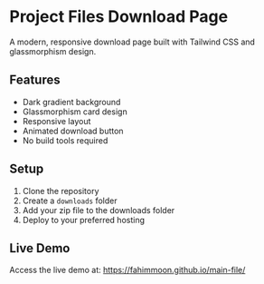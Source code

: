 # Project Files Download Page

A modern, responsive download page built with Tailwind CSS and glassmorphism design.

## Features
- Dark gradient background
- Glassmorphism card design
- Responsive layout
- Animated download button
- No build tools required

## Setup
1. Clone the repository
2. Create a `downloads` folder
3. Add your zip file to the downloads folder
4. Deploy to your preferred hosting

## Live Demo
Access the live demo at: https://fahimmoon.github.io/main-file/
